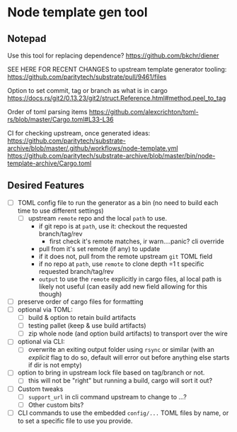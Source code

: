 # Node template gen tool

## Notepad

Use this tool for replacing dependence?
https://github.com/bkchr/diener

SEE HERE FOR RECENT CHANGES to upstream template generator tooling:
https://github.com/paritytech/substrate/pull/9461/files

Option to set commit, tag or branch as what is in cargo
https://docs.rs/git2/0.13.23/git2/struct.Reference.html#method.peel_to_tag

Order of toml parsing items
https://github.com/alexcrichton/toml-rs/blob/master/Cargo.toml#L33-L36

CI for checking upstream, once generated ideas:
https://github.com/paritytech/substrate-archive/blob/master/.github/workflows/node-template.yml
https://github.com/paritytech/substrate-archive/blob/master/bin/node-template-archive/Cargo.toml

## Desired Features

- [ ] TOML config file to run the generator as a bin (no need to build each time to use different settings)
  - [ ] upstream `remote` repo and the local `path` to use.
    - if git repo is at `path`, use it: checkout the requested branch/tag/rev
      - first check it's remote matches, ir warn....panic? cli override
    - pull from it's set remote (if any) to update
    - if it does not, pull from the remote upstream `git` TOML field
    - if no repo at `path`, use `remote` to clone depth =1 t specific requested branch/tag/rev
    - `output` to use the `remote` explicitly in cargo files, al local path is likely not useful (can easily add new field allowing for this though)
- [ ] preserve order of cargo files for formatting
- [ ] optional via TOML:
	- [ ] build & option to retain build artifacts
	- [ ] testing pallet (keep & use build artifacts)
	- [ ] zip whole node (and option build artifacts) to transport over the wire
- [ ] optional via CLI:
	- [ ] overwrite an exiting output folder using `rsync` or similar (with an *explicit* flag to do so, default will error out before anything else starts if dir is not empty)
- [ ] option to bring in upstream lock file based on tag/branch or not.
	- [ ] this will not be "right" but running a build, cargo will sort it out?
- [ ] Custom tweaks
	- [ ] `support_url` in cli command upstream to change to ...?
	- [ ] Other custom bits?
- [ ] CLI commands to use the embedded `config/...` TOML files by name, or to set a specific file to use you provide.
